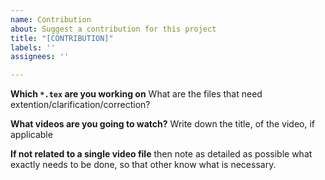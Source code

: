 ```yaml
---
name: Contribution
about: Suggest a contribution for this project
title: "[CONTRIBUTION]"
labels: ''
assignees: ''

---
```


**Which `*.tex` are you working on**
What are the files that need extention/clarification/correction?

**What videos are you going to watch?**
Write down the title, of the video, if applicable

**If not related to a single video file**
then note as detailed as possible what exactly needs to be done, so that other know what is necessary.
